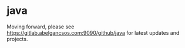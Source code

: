 # java

Moving forward, please see https://gitlab.abelgancsos.com:9090/github/java for latest updates and projects.
